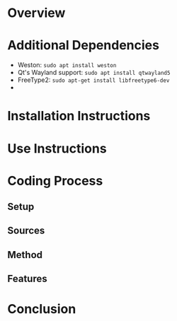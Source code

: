 # Overview

# Additional Dependencies
- Weston: `sudo apt install weston`
- Qt's Wayland support: `sudo apt install qtwayland5`
- FreeType2: `sudo apt-get install libfreetype6-dev`
-  


# Installation Instructions

# Use Instructions

# Coding Process
## Setup

## Sources

## Method

## Features

# Conclusion
